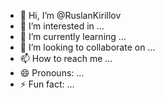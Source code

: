 - 👋 Hi, I’m @RuslanKirillov
- 👀 I’m interested in ...
- 🌱 I’m currently learning ...
- 💞️ I’m looking to collaborate on ...
- 📫 How to reach me ...
- 😄 Pronouns: ...
- ⚡ Fun fact: ...

<!---
RuslanKirillov/RuslanKirillov is a ✨ special ✨ repository because its `README.md` (this file) appears on your GitHub profile.
You can click the Preview link to take a look at your changes.
--->
